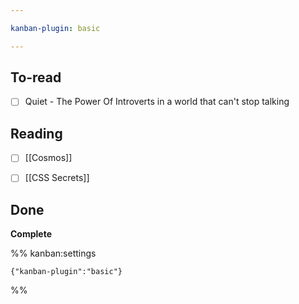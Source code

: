 ```yaml
---

kanban-plugin: basic

---
```


## To-read

- [ ] Quiet - The Power Of Introverts in a world that can't stop talking


## Reading

- [ ] [[Cosmos]]
- [ ] [[CSS Secrets]]


## Done

**Complete**




%% kanban:settings
```
{"kanban-plugin":"basic"}
```
%%